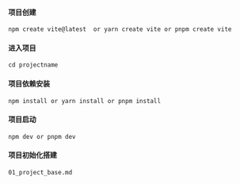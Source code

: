 #### 项目创建
    npm create vite@latest  or yarn create vite or pnpm create vite
#### 进入项目
    cd projectname
#### 项目依赖安装
    npm install or yarn install or pnpm install
#### 项目启动
    npm dev or pnpm dev

#### 项目初始化搭建
    01_project_base.md
